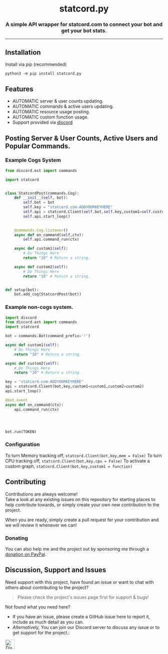<!-- Source: https://github.com/MattIPv4/template/blob/master/README.md -->

<!-- Title -->
<h1 align="center" id="statcordpy">
    statcord.py
</h1>

<!-- Tag line --> 
<h3 align="center">A simple API wrapper for statcord.com  to connect your bot and get your bot stats.</h3>



----

<!-- Content -->
## Installation

Install via pip (recommended)

```Shell
python3 -m pip install statcord.py
```

## Features

* AUTOMATIC server & user counts updating.
* AUTOMATIC commands & active users updating.
* AUTOMATIC resource usage posting.
* AUTOMATIC custom function usage.
* Support provided via [discord](https://statcord.com/discord)

## Posting Server & User Counts, Active Users and Popular Commands.

### Example Cogs System

```Python
from discord.ext import commands

import statcord


class StatcordPost(commands.Cog):
    def __init__(self, bot):
        self.bot = bot
        self.key = "statcord.com-ADDYOURKEYHERE"
        self.api = statcord.Client(self.bot,self.key,custom1=self.custom1,custom2=self.custom2)
        self.api.start_loop()
        

    @commands.Cog.listener()
    async def on_command(self,ctx):
        self.api.command_run(ctx)

    async def custom1(self):
        # Do Things Here
        return "10" # Return a string.

    async def custom2(self):
        # Do Things Here
        return "10" # Return a string.


def setup(bot):
    bot.add_cog(StatcordPost(bot))

```

### Example non-cogs system.
```Python
import discord
from discord.ext import commands
import statcord 

bot = commands.Bot(command_prefix='!')

async def custom1(self):
    # Do Things Here
    return "10" # Return a string.

async def custom2(self):
    # Do Things Here
    return "10" # Return a string.

key = "statcord.com-ADDYOURKEYHERE"
api = statcord.Client(bot,key,custom1=custom1,custom2=custom2)
api.start_loop()

@bot.event
async def on_command(ctx):
    api.command_run(ctx)




bot.run(TOKEN)
```
### Configuration
To turn Memory tracking off, `statcord.Client(bot,key,mem = False)`
To turn CPU tracking off, `statcord.Client(bot,key,cpu = False)`
To activate a custom graph, `statcord.Client(bot,key,custom1 = function)`

## Contributing

Contributions are always welcome!\
Take a look at any existing issues on this repository for starting places to help contribute towards, or simply create your own new contribution to the project.

When you are ready, simply create a pull request for your contribution and we will review it whenever we can!

### Donating

You can also help me and the project out by sponsoring me through a [donation on PayPal](http://paypal.me/labdiscord).


<!-- Discussion & Support -->
## Discussion, Support and Issues

Need support with this project, have found an issue or want to chat with others about contributing to the project?
> Please check the project's issues page first for support & bugs!

Not found what you need here?

* If you have an issue, please create a GitHub issue here to report it, include as much detail as you can.
* _Alternatively,_ You can join our Discord server to discuss any issue or to get support for the project.:

<a href="http://statcord.com/discord" target="_blank">
    <img src="https://discordapp.com/api/guilds/608711879858192479/embed.png" alt="Discord" height="30">
</a>
